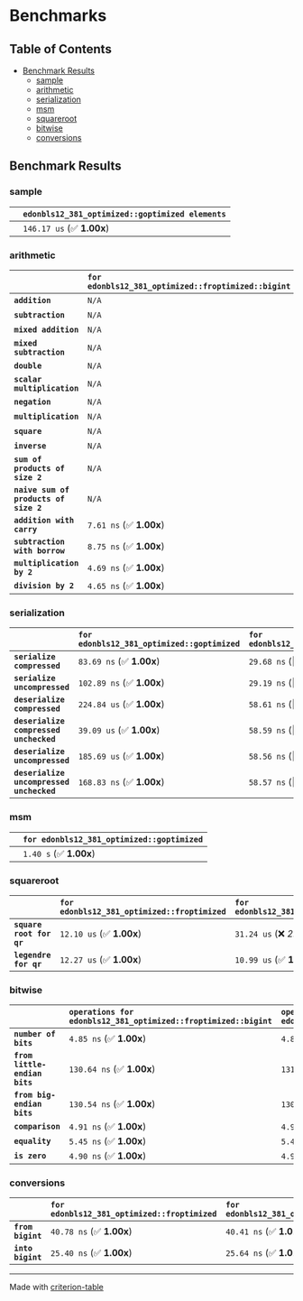 # Benchmarks

## Table of Contents

- [Benchmark Results](#benchmark-results)
    - [sample](#sample)
    - [arithmetic](#arithmetic)
    - [serialization](#serialization)
    - [msm](#msm)
    - [squareroot](#squareroot)
    - [bitwise](#bitwise)
    - [conversions](#conversions)

## Benchmark Results

### sample

|        | `edonbls12_381_optimized::goptimized elements`           |
|:-------|:-------------------------------------------------------- |
|        | `146.17 us` (✅ **1.00x**)                                |

### arithmetic

|                                       | `for edonbls12_381_optimized::froptimized::bigint`          | `for edonbls12_381_optimized::fqoptimized::bigint`          | `for edonbls12_381_optimized::goptimized`          | `for edonbls12_381_optimized::fqoptimized`          | `for edonbls12_381_optimized::froptimized`           |
|:--------------------------------------|:------------------------------------------------------------|:------------------------------------------------------------|:---------------------------------------------------|:----------------------------------------------------|:---------------------------------------------------- |
| **`addition`**                        | `N/A`                                                       | `N/A`                                                       | `425.94 ns` (✅ **1.00x**)                          | `8.80 ns` (🚀 **48.40x faster**)                     | `8.81 ns` (🚀 **48.37x faster**)                      |
| **`subtraction`**                     | `N/A`                                                       | `N/A`                                                       | `442.75 ns` (✅ **1.00x**)                          | `9.01 ns` (🚀 **49.14x faster**)                     | `9.01 ns` (🚀 **49.16x faster**)                      |
| **`mixed addition`**                  | `N/A`                                                       | `N/A`                                                       | `434.39 ns` (✅ **1.00x**)                          | `N/A`                                               | `N/A`                                                |
| **`mixed subtraction`**               | `N/A`                                                       | `N/A`                                                       | `433.74 ns` (✅ **1.00x**)                          | `N/A`                                               | `N/A`                                                |
| **`double`**                          | `N/A`                                                       | `N/A`                                                       | `324.72 ns` (✅ **1.00x**)                          | `5.84 ns` (🚀 **55.65x faster**)                     | `5.84 ns` (🚀 **55.64x faster**)                      |
| **`scalar multiplication`**           | `N/A`                                                       | `N/A`                                                       | `222.05 us` (✅ **1.00x**)                          | `N/A`                                               | `N/A`                                                |
| **`negation`**                        | `N/A`                                                       | `N/A`                                                       | `N/A`                                              | `6.29 ns` (✅ **1.00x faster**)                      | `6.29 ns` (✅ **1.00x**)                              |
| **`multiplication`**                  | `N/A`                                                       | `N/A`                                                       | `N/A`                                              | `43.92 ns` (✅ **1.01x slower**)                     | `43.30 ns` (✅ **1.00x**)                             |
| **`square`**                          | `N/A`                                                       | `N/A`                                                       | `N/A`                                              | `36.97 ns` (✅ **1.05x slower**)                     | `35.17 ns` (✅ **1.00x**)                             |
| **`inverse`**                         | `N/A`                                                       | `N/A`                                                       | `N/A`                                              | `7.35 us` (✅ **1.00x slower**)                      | `7.31 us` (✅ **1.00x**)                              |
| **`sum of products of size 2`**       | `N/A`                                                       | `N/A`                                                       | `N/A`                                              | `61.68 ns` (✅ **1.03x slower**)                     | `60.14 ns` (✅ **1.00x**)                             |
| **`naive sum of products of size 2`** | `N/A`                                                       | `N/A`                                                       | `N/A`                                              | `89.80 ns` (✅ **1.01x slower**)                     | `89.01 ns` (✅ **1.00x**)                             |
| **`addition with carry`**             | `7.61 ns` (✅ **1.00x**)                                     | `7.61 ns` (✅ **1.00x faster**)                              | `N/A`                                              | `N/A`                                               | `N/A`                                                |
| **`subtraction with borrow`**         | `8.75 ns` (✅ **1.00x**)                                     | `8.73 ns` (✅ **1.00x faster**)                              | `N/A`                                              | `N/A`                                               | `N/A`                                                |
| **`multiplication by 2`**             | `4.69 ns` (✅ **1.00x**)                                     | `4.69 ns` (✅ **1.00x faster**)                              | `N/A`                                              | `N/A`                                               | `N/A`                                                |
| **`division by 2`**                   | `4.65 ns` (✅ **1.00x**)                                     | `4.56 ns` (✅ **1.02x faster**)                              | `N/A`                                              | `N/A`                                               | `N/A`                                                |

### serialization

|                                          | `for edonbls12_381_optimized::goptimized`          | `for edonbls12_381_optimized::froptimized`          | `for edonbls12_381_optimized::fqoptimized`           |
|:-----------------------------------------|:---------------------------------------------------|:----------------------------------------------------|:---------------------------------------------------- |
| **`serialize compressed`**               | `83.69 ns` (✅ **1.00x**)                           | `29.68 ns` (🚀 **2.82x faster**)                     | `28.76 ns` (🚀 **2.91x faster**)                      |
| **`serialize uncompressed`**             | `102.89 ns` (✅ **1.00x**)                          | `29.19 ns` (🚀 **3.53x faster**)                     | `28.75 ns` (🚀 **3.58x faster**)                      |
| **`deserialize compressed`**             | `224.84 us` (✅ **1.00x**)                          | `58.61 ns` (🚀 **3836.12x faster**)                  | `57.01 ns` (🚀 **3943.58x faster**)                   |
| **`deserialize compressed unchecked`**   | `39.09 us` (✅ **1.00x**)                           | `58.59 ns` (🚀 **667.21x faster**)                   | `57.06 ns` (🚀 **685.05x faster**)                    |
| **`deserialize uncompressed`**           | `185.69 us` (✅ **1.00x**)                          | `58.56 ns` (🚀 **3170.95x faster**)                  | `56.99 ns` (🚀 **3258.07x faster**)                   |
| **`deserialize uncompressed unchecked`** | `168.83 ns` (✅ **1.00x**)                          | `58.57 ns` (🚀 **2.88x faster**)                     | `57.01 ns` (🚀 **2.96x faster**)                      |

### msm

|        | `for edonbls12_381_optimized::goptimized`           |
|:-------|:--------------------------------------------------- |
|        | `1.40 s` (✅ **1.00x**)                              |

### squareroot

|                          | `for edonbls12_381_optimized::froptimized`          | `for edonbls12_381_optimized::fqoptimized`           |
|:-------------------------|:----------------------------------------------------|:---------------------------------------------------- |
| **`square root for qr`** | `12.10 us` (✅ **1.00x**)                            | `31.24 us` (❌ *2.58x slower*)                        |
| **`legendre for qr`**    | `12.27 us` (✅ **1.00x**)                            | `10.99 us` (✅ **1.12x faster**)                      |

### bitwise

|                               | `operations for edonbls12_381_optimized::froptimized::bigint`          | `operations for edonbls12_381_optimized::fqoptimized::bigint`           |
|:------------------------------|:-----------------------------------------------------------------------|:----------------------------------------------------------------------- |
| **`number of bits`**          | `4.85 ns` (✅ **1.00x**)                                                | `4.85 ns` (✅ **1.00x slower**)                                          |
| **`from little-endian bits`** | `130.64 ns` (✅ **1.00x**)                                              | `131.69 ns` (✅ **1.01x slower**)                                        |
| **`from big-endian bits`**    | `130.54 ns` (✅ **1.00x**)                                              | `130.72 ns` (✅ **1.00x slower**)                                        |
| **`comparison`**              | `4.91 ns` (✅ **1.00x**)                                                | `4.91 ns` (✅ **1.00x slower**)                                          |
| **`equality`**                | `5.45 ns` (✅ **1.00x**)                                                | `5.45 ns` (✅ **1.00x slower**)                                          |
| **`is zero`**                 | `4.90 ns` (✅ **1.00x**)                                                | `4.90 ns` (✅ **1.00x slower**)                                          |

### conversions

|                   | `for edonbls12_381_optimized::froptimized`          | `for edonbls12_381_optimized::fqoptimized`           |
|:------------------|:----------------------------------------------------|:---------------------------------------------------- |
| **`from bigint`** | `40.78 ns` (✅ **1.00x**)                            | `40.41 ns` (✅ **1.01x faster**)                      |
| **`into bigint`** | `25.40 ns` (✅ **1.00x**)                            | `25.64 ns` (✅ **1.01x slower**)                      |

---
Made with [criterion-table](https://github.com/nu11ptr/criterion-table)

